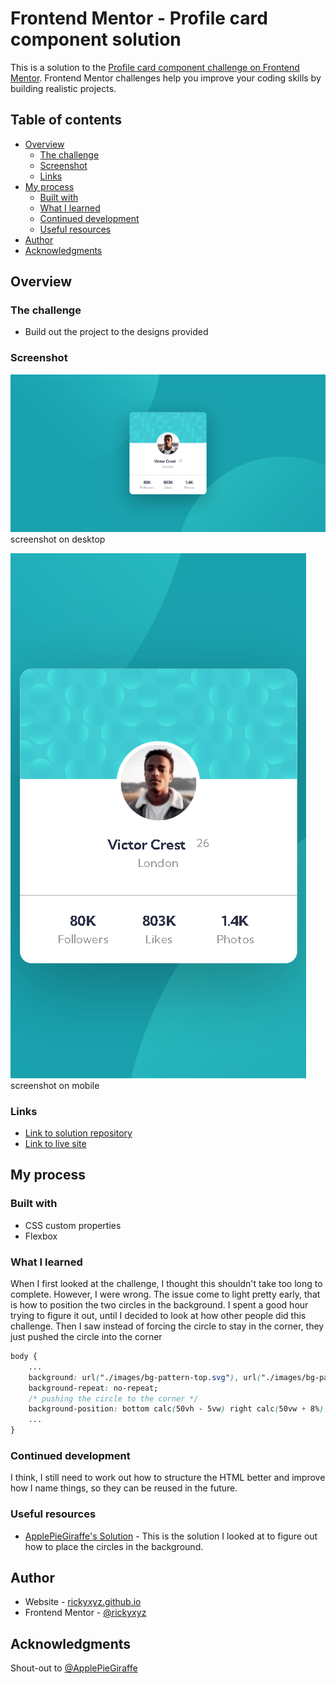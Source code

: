 # Frontend Mentor - Profile card component solution

This is a solution to the [Profile card component challenge on Frontend Mentor](https://www.frontendmentor.io/challenges/profile-card-component-cfArpWshJ). Frontend Mentor challenges help you improve your coding skills by building realistic projects.

## Table of contents

- [Overview](#overview)
  - [The challenge](#the-challenge)
  - [Screenshot](#screenshot)
  - [Links](#links)
- [My process](#my-process)
  - [Built with](#built-with)
  - [What I learned](#what-i-learned)
  - [Continued development](#continued-development)
  - [Useful resources](#useful-resources)
- [Author](#author)
- [Acknowledgments](#acknowledgments)

## Overview

### The challenge

- Build out the project to the designs provided

### Screenshot

![result on desktop](./screenshot/profile-card-component-dekstop.png)
screenshot on desktop

![result on mobile](./screenshot/profile-card-component-mobile.png)
screenshot on mobile

### Links

- [Link to solution repository](https://github.com/rickyxyz/frontendmentor-projects/tree/main/profile-card-component-main)
- [Link to live site](https://rickyxyz.github.io/frontendmentor-projects/profile-card-component-main/index.html)

## My process

### Built with

- CSS custom properties
- Flexbox

### What I learned

When I first looked at the challenge, I thought this shouldn't take too long to complete. However, I were wrong. The issue come to light pretty early, that is how to position the two circles in the background. I spent a good hour trying to figure it out, until I decided to look at how other people did this challenge. Then I saw instead of forcing the circle to stay in the corner, they just pushed the circle into the corner

```css
body {
    ...
    background: url("./images/bg-pattern-top.svg"), url("./images/bg-pattern-bottom.svg"), var(--dark-cyan);
    background-repeat: no-repeat;
    /* pushing the circle to the corner */
    background-position: bottom calc(50vh - 5vw) right calc(50vw + 8%), top calc(40vh + 6vw) left calc(50vw + 8%);
    ...
}
```

### Continued development

I think, I still need to work out how to structure the HTML better and improve how I name things, so they can be reused in the future.

### Useful resources

- [ApplePieGiraffe's Solution](https://www.frontendmentor.io/solutions/card-component-with-3d-animation-t0NqrfqMT) - This is the solution I looked at to figure out how to place the circles in the background.

## Author

- Website - [rickyxyz.github.io](https://www.rickyxyz.github.io)
- Frontend Mentor - [@rickyxyz](https://www.frontendmentor.io/profile/rickyxyz)

## Acknowledgments

Shout-out to [@ApplePieGiraffe](https://www.frontendmentor.io/profile/ApplePieGiraffe)
